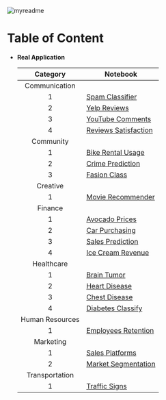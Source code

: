 ![myreadme](https://user-images.githubusercontent.com/70707092/95544092-d0b72880-09bf-11eb-90f7-bdca493307f7.png)

# Table of Content

- **Real Application**

  
  | Category | Notebook |
  |:-:|-|
  |Communication |  |
  | 1 | [Spam Classifier](https://github.com/mareksturek/real-application/blob/main/notebooks/communication_spam_classifier.ipynb) |
  | 2 | [Yelp Reviews](https://github.com/mareksturek/real-application/blob/main/notebooks/communication_yelp_reviews.ipynb) |
  | 3 | [YouTube Comments](https://github.com/mareksturek/real-application/blob/main/notebooks/communication_youtube_comments.ipynb) |
  | 4 | [Reviews Satisfaction](https://github.com/mareksturek/real-application/blob/main/notebooks/communication_reviews_satisfaction.ipynb) |
  | Community |  |
  | 1 | [Bike Rental Usage](https://github.com/mareksturek/real-application/blob/main/notebooks/community_bike_rental_usage.ipynb) |
  | 2 | [Crime Prediction](https://github.com/mareksturek/real-application/blob/main/notebooks/community_crime_prediction.ipynb) |
  | 3 | [Fasion Class](https://github.com/mareksturek/real-application/blob/main/notebooks/community_fasion_class.ipynb) | 
  | Creative |  |
  | 1 | [Movie Recommender](https://github.com/mareksturek/real-application/blob/main/notebooks/creative_movie_recommender.ipynb) |
  | Finance |  |
  | 1 | [Avocado Prices](https://github.com/mareksturek/real-application/blob/main/notebooks/finance_avocado_prices.ipynb) |
  | 2 | [Car Purchasing](https://github.com/mareksturek/real-application/blob/main/notebooks/finance_car_purchasing.ipynb) |
  | 3 | [Sales Prediction](https://github.com/mareksturek/real-application/blob/main/notebooks/finance_sales_prediction.ipynb) |
  | 4 | [Ice Cream Revenue](https://github.com/mareksturek/real-application/blob/main/notebooks/finance_daily_revenue_ice_cream.ipynb) |
  | Healthcare |  |
  | 1 | [Brain Tumor](https://github.com/mareksturek/real-application/blob/main/notebooks/healthcare_brain_tumor.ipynb) |
  | 2 | [Heart Disease](https://github.com/mareksturek/real-application/blob/main/notebooks/healthcare_heart_disease.ipynb) |
  | 3 | [Chest Disease](https://github.com/mareksturek/real-application/blob/main/notebooks/healthcare_chest_disease.ipynb) |
  | 4 | [Diabetes Classify](https://github.com/mareksturek/real-application/blob/main/notebooks/healthcare_diabetes_classification.ipynb) |
  | Human Resources |  |
  | 1 | [Employees Retention](https://github.com/mareksturek/real-application/blob/main/notebooks/hr_employees_retention.ipynb) |
  | Marketing |  |
  | 1 | [Sales Platforms](https://github.com/mareksturek/real-application/blob/main/notebooks/marketing_sales_platforms.ipynb) |
  | 2 | [Market Segmentation](https://github.com/mareksturek/real-application/blob/main/notebooks/marketing_market_segmentation.ipynb) |
  | Transportation |  |
  | 1 | [Traffic Signs](https://github.com/mareksturek/real-application/blob/main/notebooks/transportation_traffic_signs.ipynb) | |

                
         
    
  
         
                
         
    

                
         
         
    

        
         
         
    
